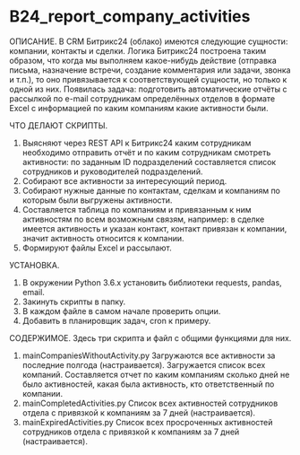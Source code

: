 # B24_report_company_activities

ОПИСАНИЕ.
В CRM Битрикс24 (облако) имеются следующие сущности: компании, контакты и сделки. Логика Битрикс24 построена таким образом, что когда мы выполняем какое-нибудь действие (отправка письма, назначение встречи, создание комментария или задачи, звонка и т.п.), то оно привязывается к соответствующей сущности, но только к одной из них.
Появилась задача: подготовить автоматические отчёты с рассылкой по e-mail сотрудникам определённых отделов в формате Excel с информацией по каким компаниям какие активности были.

ЧТО ДЕЛАЮТ СКРИПТЫ.
1. Выясняют через REST API к Битрикс24 каким сотрудникам необходимо отправить отчёт и по каким сотрудникам смотреть активности: по заданным ID подразделений составляется список сотрудников и руководителей подразделений.
2. Собирают все активности за интересующий период.
3. Собирают нужные данные по контактам, сделкам и компаниям по которым были выгружены активности.
4. Составляется таблица по компаниям и привязанным к ним активностям по всем возможным связям, например: в сделке имеется активность и указан контакт, контакт привязан к компании, значит активность относится к компании.
5. Формируют файлы Excel и рассылают.

УСТАНОВКА.
1. В окружении Python 3.6.x установить библиотеки requests, pandas, email.
2. Закинуть скрипты в папку.
3. В каждом файле в самом начале проверить опции.
4. Добавить в планировщик задач, cron к примеру.

СОДЕРЖИМОЕ.
Здесь три скрипта и файл с общими функциями для них.
1. mainCompaniesWithoutActivity.py
  Загружаются все активности за последние полгода (настраивается). Загружается список всех компаний. Составляется отчет по каким компаниям сколько дней не было активностей, какая была активность, кто ответственный по компании.
2. mainCompletedActivities.py
  Список всех активностей сотрудников отдела с привязкой к компаниям за 7 дней (настраивается).
3. mainExpiredActivities.py
  Список всех просроченных активностей сотрудников отдела с привязкой к компаниям за 7 дней (настраивается).
  

